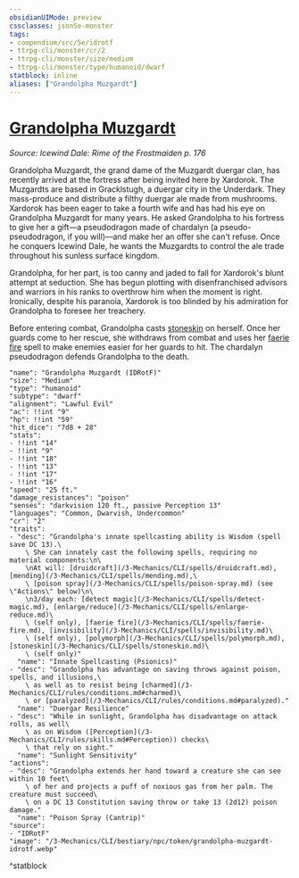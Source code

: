 ```yaml
---
obsidianUIMode: preview
cssclasses: json5e-monster
tags:
- compendium/src/5e/idrotf
- ttrpg-cli/monster/cr/2
- ttrpg-cli/monster/size/medium
- ttrpg-cli/monster/type/humanoid/dwarf
statblock: inline
aliases: ["Grandolpha Muzgardt"]
---
```

# [Grandolpha Muzgardt](3-Mechanics\CLI\bestiary\npc/grandolpha-muzgardt-idrotf.md)
*Source: Icewind Dale: Rime of the Frostmaiden p. 176*  

Grandolpha Muzgardt, the grand dame of the Muzgardt duergar clan, has recently arrived at the fortress after being invited here by Xardorok. The Muzgardts are based in Gracklstugh, a duergar city in the Underdark. They mass-produce and distribute a filthy duergar ale made from mushrooms. Xardorok has been eager to take a fourth wife and has had his eye on Grandolpha Muzgardt for many years. He asked Grandolpha to his fortress to give her a gift—a pseudodragon made of chardalyn (a pseudo-pseudodragon, if you will)—and make her an offer she can't refuse. Once he conquers Icewind Dale, he wants the Muzgardts to control the ale trade throughout his sunless surface kingdom.

Grandolpha, for her part, is too canny and jaded to fall for Xardorok's blunt attempt at seduction. She has begun plotting with disenfranchised advisors and warriors in his ranks to overthrow him when the moment is right. Ironically, despite his paranoia, Xardorok is too blinded by his admiration for Grandolpha to foresee her treachery.

Before entering combat, Grandolpha casts [stoneskin](/3-Mechanics/CLI/spells/stoneskin.md) on herself. Once her guards come to her rescue, she withdraws from combat and uses her [faerie fire](/3-Mechanics/CLI/spells/faerie-fire.md) spell to make enemies easier for her guards to hit. The chardalyn pseudodragon defends Grandolpha to the death.

```statblock
"name": "Grandolpha Muzgardt (IDRotF)"
"size": "Medium"
"type": "humanoid"
"subtype": "dwarf"
"alignment": "Lawful Evil"
"ac": !!int "9"
"hp": !!int "59"
"hit_dice": "7d8 + 28"
"stats":
- !!int "14"
- !!int "9"
- !!int "18"
- !!int "13"
- !!int "17"
- !!int "16"
"speed": "25 ft."
"damage_resistances": "poison"
"senses": "darkvision 120 ft., passive Perception 13"
"languages": "Common, Dwarvish, Undercommon"
"cr": "2"
"traits":
- "desc": "Grandolpha's innate spellcasting ability is Wisdom (spell save DC 13).\
    \ She can innately cast the following spells, requiring no material components:\n\
    \nAt will: [druidcraft](/3-Mechanics/CLI/spells/druidcraft.md), [mending](/3-Mechanics/CLI/spells/mending.md),\
    \ [poison spray](/3-Mechanics/CLI/spells/poison-spray.md) (see \"Actions\" below)\n\
    \n3/day each: [detect magic](/3-Mechanics/CLI/spells/detect-magic.md), [enlarge/reduce](/3-Mechanics/CLI/spells/enlarge-reduce.md)\
    \ (self only), [faerie fire](/3-Mechanics/CLI/spells/faerie-fire.md), [invisibility](/3-Mechanics/CLI/spells/invisibility.md)\
    \ (self only), [polymorph](/3-Mechanics/CLI/spells/polymorph.md), [stoneskin](/3-Mechanics/CLI/spells/stoneskin.md)\
    \ (self only)"
  "name": "Innate Spellcasting (Psionics)"
- "desc": "Grandolpha has advantage on saving throws against poison, spells, and illusions,\
    \ as well as to resist being [charmed](/3-Mechanics/CLI/rules/conditions.md#charmed)\
    \ or [paralyzed](/3-Mechanics/CLI/rules/conditions.md#paralyzed)."
  "name": "Duergar Resilience"
- "desc": "While in sunlight, Grandolpha has disadvantage on attack rolls, as well\
    \ as on Wisdom ([Perception](/3-Mechanics/CLI/rules/skills.md#Perception)) checks\
    \ that rely on sight."
  "name": "Sunlight Sensitivity"
"actions":
- "desc": "Grandolpha extends her hand toward a creature she can see within 10 feet\
    \ of her and projects a puff of noxious gas from her palm. The creature must succeed\
    \ on a DC 13 Constitution saving throw or take 13 (2d12) poison damage."
  "name": "Poison Spray (Cantrip)"
"source":
- "IDRotF"
"image": "/3-Mechanics/CLI/bestiary/npc/token/grandolpha-muzgardt-idrotf.webp"
```
^statblock